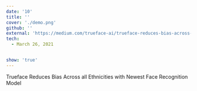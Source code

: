 ```yaml
---
date: '10'
title: ''
cover: './demo.png'
github: ''
external: 'https://medium.com/trueface-ai/trueface-reduces-bias-across-all-ethnicities-in-latest-face-recognition-model-fe5509eda298'
tech:
  - March 26, 2021


show: 'true'
---
```


Trueface Reduces Bias Across all Ethnicities with Newest Face Recognition Model